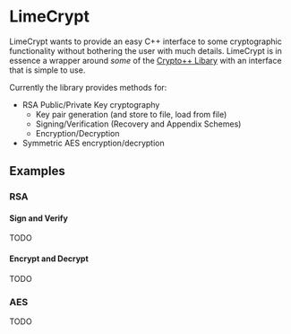 LimeCrypt
=========
LimeCrypt wants to provide an easy C++ interface to some cryptographic
functionality without bothering the user with much details. LimeCrypt 
is in essence a wrapper around _some_ of the [Crypto++ Libary][1] with 
an interface that is simple to use. 

Currently the library provides methods for:

* RSA Public/Private Key cryptography
    * Key pair generation (and store to file, load from file)
    * Signing/Verification (Recovery and Appendix Schemes)
    * Encryption/Decryption
* Symmetric AES encryption/decryption

[1]: https://cryptopp.com/  "Crypto++ Library"

Examples
--------

### RSA 

#### Sign and Verify
TODO

#### Encrypt and Decrypt
TODO

### AES
TODO